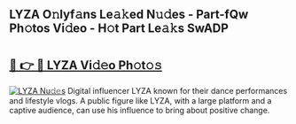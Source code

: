 ## LYZA O𝚗lyf𝚊ns Le𝚊𝚔ed N𝚞𝚍es - Part-fQw Ph𝚘tos Vi𝚍eo - H𝚘t Part Le𝚊𝚔s SwADP

# <h2><a href="http://hf4997.feru.top/?c=LYZA">🔗 👉 🔴 LYZA Vi𝚍𝚎o Ph𝚘t𝚘𝚜</a></h2>

[![LYZA Nu𝚍𝚎s](https://i.imgur.com/0TWrTi3.gif)](http://hf4997.feru.top/?c=LYZA)
Digital influencer LYZA known for their dance performances and lifestyle vlogs. A public figure like LYZA, with a large platform and a captive audience, can use his influence to bring about positive change. 
